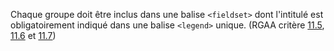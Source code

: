 Chaque groupe doit être inclus dans une balise `<fieldset>` dont l'intitulé est obligatoirement indiqué dans une balise `<legend>` unique. (RGAA critère [11.5](https://accessibilite.public.lu/fr/rgaa4.1.2/criteres.html#crit-11-5), [11.6](https://accessibilite.public.lu/fr/rgaa4.1.2/criteres.html#crit-11-6) et [11.7](https://accessibilite.public.lu/fr/rgaa4.1.2/criteres.html#crit-11-7))